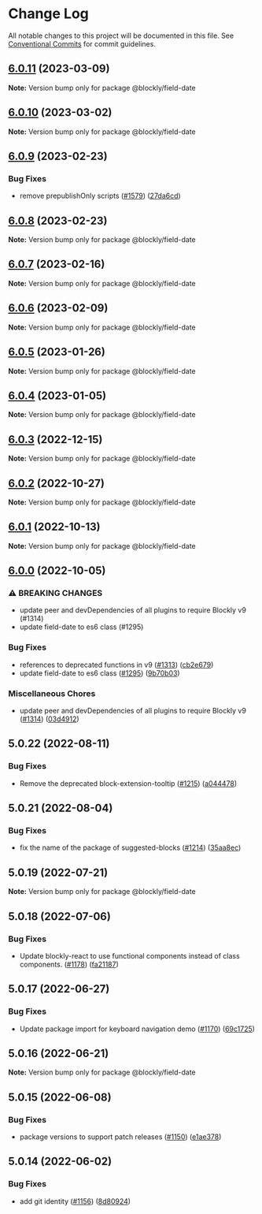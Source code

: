 # Change Log

All notable changes to this project will be documented in this file.
See [Conventional Commits](https://conventionalcommits.org) for commit guidelines.

## [6.0.11](https://github.com/google/blockly-samples/compare/@blockly/field-date@6.0.10...@blockly/field-date@6.0.11) (2023-03-09)

**Note:** Version bump only for package @blockly/field-date





## [6.0.10](https://github.com/google/blockly-samples/compare/@blockly/field-date@6.0.9...@blockly/field-date@6.0.10) (2023-03-02)

**Note:** Version bump only for package @blockly/field-date





## [6.0.9](https://github.com/google/blockly-samples/compare/@blockly/field-date@6.0.8...@blockly/field-date@6.0.9) (2023-02-23)


### Bug Fixes

* remove prepublishOnly scripts ([#1579](https://github.com/google/blockly-samples/issues/1579)) ([27da6cd](https://github.com/google/blockly-samples/commit/27da6cd04c38f6ba417f4e7446bb6218c475448d))



## [6.0.8](https://github.com/google/blockly-samples/compare/@blockly/field-date@6.0.7...@blockly/field-date@6.0.8) (2023-02-23)

**Note:** Version bump only for package @blockly/field-date





## [6.0.7](https://github.com/google/blockly-samples/compare/@blockly/field-date@6.0.6...@blockly/field-date@6.0.7) (2023-02-16)

**Note:** Version bump only for package @blockly/field-date





## [6.0.6](https://github.com/google/blockly-samples/compare/@blockly/field-date@6.0.5...@blockly/field-date@6.0.6) (2023-02-09)

**Note:** Version bump only for package @blockly/field-date





## [6.0.5](https://github.com/google/blockly-samples/compare/@blockly/field-date@6.0.4...@blockly/field-date@6.0.5) (2023-01-26)

**Note:** Version bump only for package @blockly/field-date





## [6.0.4](https://github.com/google/blockly-samples/compare/@blockly/field-date@6.0.3...@blockly/field-date@6.0.4) (2023-01-05)

**Note:** Version bump only for package @blockly/field-date





## [6.0.3](https://github.com/google/blockly-samples/compare/@blockly/field-date@6.0.2...@blockly/field-date@6.0.3) (2022-12-15)

**Note:** Version bump only for package @blockly/field-date





## [6.0.2](https://github.com/google/blockly-samples/compare/@blockly/field-date@6.0.1...@blockly/field-date@6.0.2) (2022-10-27)

**Note:** Version bump only for package @blockly/field-date





## [6.0.1](https://github.com/google/blockly-samples/compare/@blockly/field-date@6.0.0...@blockly/field-date@6.0.1) (2022-10-13)

**Note:** Version bump only for package @blockly/field-date





## [6.0.0](https://github.com/google/blockly-samples/compare/@blockly/field-date@5.0.22...@blockly/field-date@6.0.0) (2022-10-05)


### ⚠ BREAKING CHANGES

* update peer and devDependencies of all plugins to require Blockly v9 (#1314)
* update field-date to es6 class (#1295)

### Bug Fixes

* references to deprecated functions in v9 ([#1313](https://github.com/google/blockly-samples/issues/1313)) ([cb2e679](https://github.com/google/blockly-samples/commit/cb2e67987e0b62a77c26adc660cc6ade1ba67954))
* update field-date to es6 class ([#1295](https://github.com/google/blockly-samples/issues/1295)) ([9b70b03](https://github.com/google/blockly-samples/commit/9b70b0300c625c0cddc1eea241a3d2c2200344f8))


### Miscellaneous Chores

* update peer and devDependencies of all plugins to require Blockly v9 ([#1314](https://github.com/google/blockly-samples/issues/1314)) ([03d4912](https://github.com/google/blockly-samples/commit/03d4912c42c8de0f30493037ccc28dddaea0f266))



## 5.0.22 (2022-08-11)


### Bug Fixes

* Remove the deprecated block-extension-tooltip ([#1215](https://github.com/google/blockly-samples/issues/1215)) ([a044478](https://github.com/google/blockly-samples/commit/a044478c86a73e3065bc866e427f175cbec6fc13))





## 5.0.21 (2022-08-04)


### Bug Fixes

* fix the name of the package of suggested-blocks ([#1214](https://github.com/google/blockly-samples/issues/1214)) ([35aa8ec](https://github.com/google/blockly-samples/commit/35aa8ec73a60a4eb5b1e80cb2fc71dcd83d05e27))





## 5.0.19 (2022-07-21)

**Note:** Version bump only for package @blockly/field-date





## 5.0.18 (2022-07-06)


### Bug Fixes

* Update blockly-react to use functional components instead of class components. ([#1178](https://github.com/google/blockly-samples/issues/1178)) ([fa21187](https://github.com/google/blockly-samples/commit/fa21187cdbe4ec3a5c69f185540dd68a98eb69d7))





## 5.0.17 (2022-06-27)


### Bug Fixes

* Update package import for keyboard navigation demo ([#1170](https://github.com/google/blockly-samples/issues/1170)) ([69c1725](https://github.com/google/blockly-samples/commit/69c1725b775279fcc397dc178935208d5f42b08c))





## 5.0.16 (2022-06-21)

**Note:** Version bump only for package @blockly/field-date





## 5.0.15 (2022-06-08)


### Bug Fixes

* package versions to support patch releases ([#1150](https://github.com/google/blockly-samples/issues/1150)) ([e1ae378](https://github.com/google/blockly-samples/commit/e1ae378d779531621c3d948566257d069002963f))





## 5.0.14 (2022-06-02)


### Bug Fixes

* add git identity ([#1156](https://github.com/google/blockly-samples/issues/1156)) ([8d80924](https://github.com/google/blockly-samples/commit/8d809243b277375beb2ce75d4e157b5e17f78193))
